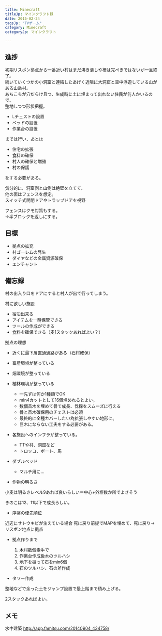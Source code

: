 ```yaml
---
title: Minecraft
titleJp: マインクラフト録
date: 2015-02-24
tagsJp: "TVゲーム"
category: Minecraft
categoryJp: マインクラフト

---
```


## 進捗

初期リスポン拠点から一番近い村はまだ沸き潰しや柵は完ぺきではないが一旦終了。  
続いていくつかの小洞窟と連結したあげく近隣に大洞窟と空中浮遊している山がある山岳村。  
あちこちが穴だらけ且つ、生成時に土に埋まって出れない住民が何人かいるので、  
整地しつつ形状把握。

* Lチェストの設置
* ベッドの設置
* 作業台の設置

までは行い、あとは

* 住宅の拡張
* 食料の確保
* 村人の確保と増殖
* 村の保護

をする必要がある。

気分的に、洞窟側と山側は絶壁を立てて、  
他の面はフェンスを想定。  
スイッチ式開閉ドアやトラップドアを視野  

フェンスはクモ対策もする。  
→半ブロックを返しにする。




## 目標


* 拠点の拡充
* 村ゴーレムの発生
* ダイヤなどの金属資源確保
* エンチャント

## 備忘録

村の出入り口をドアにすると村人が出て行ってしまう。

村に欲しい施設

* 宿泊出来る
* アイテムを一時保管できる
* ツールの作成ができる
* 食料を確保できる（麦1スタックあればよい？）


拠点の理想

* 近くに最下層直通通路がある（石材確保）
* 畜産環境が整っている
* 畑環境が整っている
* 植林環境が整っている
	* 一先ずは何か1種類でOK
	* min4カットとして16個埋めれるとよい。
	* 数個苗木を埋めて骨で成長、伐採をスムーズに行える
	* 骨と苗木確保用のチェストは必須
	* 最終的に全種カバーしたい為拡張しやすい地形に。
	* 巨木にならない工夫をする必要がある。
* 各施設へのインフラが整っている。
	* TTや村、洞窟など
	* トロッコ、ボート、馬
* ダブルベッド
	* マルチ用に…


* 作物の明るさ

小麦は明るさレベル9あれば良いらしい＝中心+外塀数か所でよさそう

きのこは12、11以下で成長らしい。

* 序盤の優先順位

近辺にサトウキビが生えている場合
死に戻り前提でMAPを埋めて、死に戻り→リスポン地点に拠点

* 拠点作りまで
	1. 木材数個素手で
	1. 作業台作成後木のツルハシ
	1. 地下を掘って石をmin6個
	1. 石のツルハシ、石の斧作成

* タワー作成

整地などで余った土をジャンプ設置で最上階まで積み上げる。

2スタックあればよい。




## メモ

水中建築
http://app.famitsu.com/20140904_434758/

